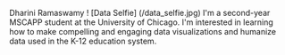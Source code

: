 Dharini Ramaswamy
! [Data Selfie] (/data_selfie.jpg)
I'm a second-year MSCAPP student at the University of Chicago. I'm interested in learning how to make compelling and engaging data visualizations and humanize data used in the K-12 education system.
